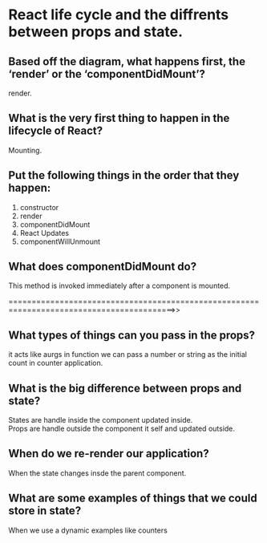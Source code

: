 # React life cycle and the diffrents between props and state.

## Based off the diagram, what happens first, the ‘render’ or the ‘componentDidMount’?
render.

## What is the very first thing to happen in the lifecycle of React?
Mounting.

## Put the following things in the order that they happen:

1. constructor
2. render
3. componentDidMount
4. React Updates
5. componentWillUnmount

## What does componentDidMount do?
This method is invoked immediately after a component is mounted. 

==========================================================================================>>

## What types of things can you pass in the props?
it acts like aurgs in function we can pass a number or string as the initial count in counter application.


## What is the big difference between props and state?

States are handle inside the component  updated inside.
<br>
Props are  handle outside the component it self and updated outside.

## When do we re-render our application?

When the state changes insde the parent component.

## What are some examples of things that we could store in state?

When we use a dynamic examples like counters
